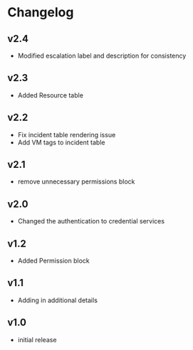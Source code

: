 # Changelog

## v2.4

- Modified escalation label and description for consistency

## v2.3

- Added Resource table

## v2.2

- Fix incident table rendering issue
- Add VM tags to incident table

## v2.1

- remove unnecessary permissions block

## v2.0

- Changed the authentication to credential services

## v1.2

- Added Permission block

## v1.1

- Adding in additional details

## v1.0

- initial release
